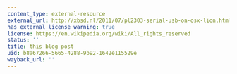 ```yaml
---
content_type: external-resource
external_url: http://xbsd.nl/2011/07/pl2303-serial-usb-on-osx-lion.html
has_external_license_warning: true
license: https://en.wikipedia.org/wiki/All_rights_reserved
status: ''
title: this blog post
uid: b8a67266-5665-4288-9b92-1642e115529e
wayback_url: ''
---
```

